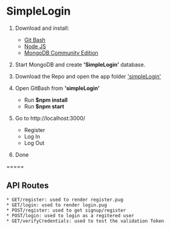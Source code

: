 # SimpleLogin

1. Download and install:
    * [Git Bash](https://git-scm.com/downloads)
    * [Node JS](https://nodejs.org/en/)
    * [MongoDB Community Edition](https://www.mongodb.com/download-center#community)

2. Start MongoDB and create **'SimpleLogin'** database.
 
3. Download the Repo and open the app folder ['simpleLogin'](https://github.com/2229639d/SimpleLogin/tree/master/simpleLogin)
 
4. Open GitBash from **'simpleLogin'**
    - Run **$npm install**
    - Run **$npm start**
  
5. Go to http://localhost:3000/
    - Register
    - Log In
    - Log Out

6. Done
 
=====

## API Routes
	* GET/register: used to render register.pug
	* GET/login: used to render login.pug
	* POST/register: used to get signup/register
	* POST/login: used to login as a regitered user
	* GET/verifyCredentials: used to test the validation Token
 
